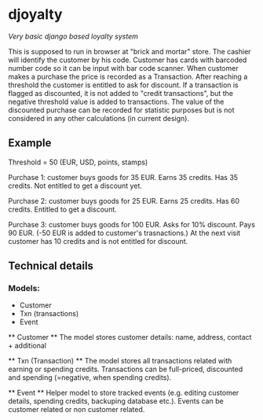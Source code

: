 # djoyalty
*Very basic django based loyalty system* 

This is supposed to run in browser at "brick and mortar" store. The cashier will identify the customer by his code. 
Customer has cards with barcoded number code so it can be input with bar code scanner.
When customer makes a purchase the price is recorded as a Transaction. After reaching a threshold the customer is entitled to ask for discount.
If a transaction is flagged as discounted, it is not added to "credit transactions", but the negative threshold value is added to transactions. The value of the discounted purchase can be recorded for statistic purposes but is not considered in any other calculations (in current design).

## Example
Threshold = 50 (EUR, USD, points, stamps)

Purchase 1: customer buys goods for 35 EUR. Earns 35 credits. Has 35 credits.
Not entitled to get a discount yet.

Purchase 2: customer buys goods for 25 EUR. Earns 25 credits. Has 60 credits.
Entitled to get a discount.

Purchase 3: customer buys goods for 100 EUR. Asks for 10% discount. Pays 90 EUR. (-50 EUR is added to customer's trasnactions.) 
At the next visit customer has 10 credits and is not entitled for discount.

## Technical details
### Models:
- Customer
- Txn (transactions)
- Event

** Customer **
The model stores customer details: name, address, contact + additional

** Txn (Transaction) **
The model stores all transactions related with earning or spending credits. Transactions can be full-priced, discounted and spending (=negative, when spending credits).

** Event **
Helper model to store tracked events (e.g. editing customer details, spending credits, backuping database etc.). Events can be customer related or non customer related.
